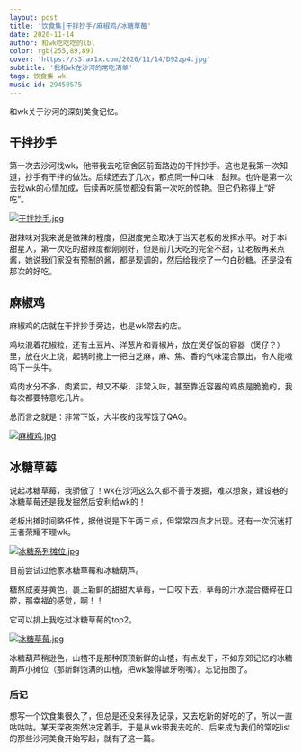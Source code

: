 ```yaml
---
layout: post
title: '饮食集|干拌抄手/麻椒鸡/冰糖草莓'
date: 2020-11-14
author: 和wk吃吃吃的lbl
color: rgb(255,89,89)
cover: 'https://s3.ax1x.com/2020/11/14/D92zp4.jpg'
subtitle: '我和wk在沙河的常吃清单'
tags: 饮食集 wk
music-id: 29450575
---
```


和wk关于沙河的深刻美食记忆。

## 干拌抄手

第一次去沙河找wk，他带我去吃宿舍区前面路边的干拌抄手。这也是我第一次知道，抄手有干拌的做法。后续还去了几次，都点同一种口味：甜辣。也许是第一次去找wk的心情加成，后续再吃感觉都没有第一次吃的惊艳。但它仍称得上“好吃”。

[![干拌抄手.jpg](https://s3.ax1x.com/2020/11/14/D9gfz9.jpg)](https://imgchr.com/i/D9gfz9)

甜辣味对我来说是微辣的程度，但甜度完全取决于当天老板的发挥水平。对于本i甜星人，第一次吃的甜辣度都刚刚好，但是前几天吃的完全不甜，让老板再来点酱，她说我们家没有预制的酱，都是现调的，然后给我挖了一勺白砂糖。还是没有那次的好吃。



## 麻椒鸡

麻椒鸡的店就在干拌抄手旁边，也是wk常去的店。

鸡块混着花椒粒，还有土豆片、洋葱片和青椒片，放在煲仔饭的容器（煲仔？）里，放在火上烧，起锅时撒上一把白芝麻，麻、焦、香的气味混合飘出，令人能嗷呜下一头牛。

鸡肉水分不多，肉紧实，却又不柴，非常入味，甚至靠近容器的鸡皮是脆脆的，我每次都要特意吃几片。

总而言之就是：非常下饭，大半夜的我写饿了QAQ。



[![麻椒鸡.jpg](https://s3.ax1x.com/2020/11/14/D92zp4.jpg)](https://imgchr.com/i/D92zp4)



## 冰糖草莓

说起冰糖草莓，我骄傲了！wk在沙河这么久都不善于发掘，难以想象，建设巷的冰糖草莓还是我发掘然后安利给wk的！

老板出摊时间略任性，据他说是下午两三点，但常常四点才出现。还有一次沉迷打王者荣耀不理wk。

[![冰糖系列摊位.jpg](https://s3.ax1x.com/2020/11/14/D9RIUK.jpg)](https://imgchr.com/i/D9RIUK)



目前尝试过他家冰糖草莓和冰糖葫芦。

糖熬成麦芽黄色，裹上新鲜的甜甜大草莓，一口咬下去，草莓的汁水混合糖碎在口腔，那幸福的感觉，啊！！

它可以排上我吃过冰糖草莓的top2。

[![冰糖草莓.jpg](https://s3.ax1x.com/2020/11/14/D9WdRe.jpg)](https://imgchr.com/i/D9WdRe)



冰糖葫芦稍逊色，山楂不是那种顶顶新鲜的山楂，有点发干，不如东郊记忆的冰糖葫芦小摊位（那新鲜饱满的山楂，把wk酸得龇牙咧嘴）。忘记拍图了。



### 后记

想写一个饮食集很久了，但总是还没来得及记录，又去吃新的好吃的了，所以一直咕咕咕。某天深夜突然决定着手，于是从wk带我去吃的、后来成为我们的常吃list的那些沙河美食开始写起，就有了这一篇。
